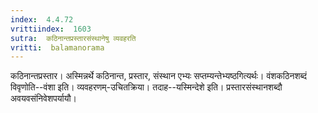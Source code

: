 ```yaml
---
index:  4.4.72
vrittiindex:  1603
sutra:  कठिनान्तप्रस्तारसंस्थानेषु व्यवहरति
vritti:  balamanorama 
---
```


कठिनान्तप्रस्तार। अस्मिन्नर्थे कठिनान्त, प्रस्तार, संस्थान एभ्यः सप्तम्यन्तेभ्यष्ठगित्यर्थः। वंशकठिनशब्दं विवृणोति--वंशा इति। व्यवहरणम्-उचितक्रिया। तदाह--यस्मिन्देशे इति। प्रस्तारसंस्थानशब्दौ अवयवसंनिवेशपर्यायौ।

